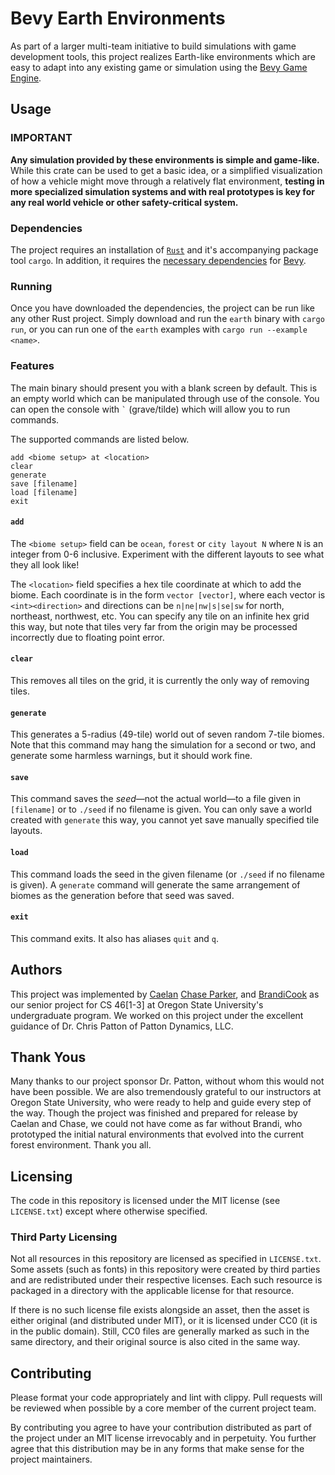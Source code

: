 # Bevy Earth Environments

As part of a larger multi-team initiative to build simulations with
game development tools, this project realizes Earth-like environments
which are easy to adapt into any existing game or simulation using the
[Bevy Game Engine](https://bevyengine.org/).

## Usage
### **IMPORTANT**
**Any simulation provided by these environments is simple and
game-like.** While this crate can be used to get a basic idea, or a
simplified visualization of how a vehicle might move through a
relatively flat environment, **testing in more specialized simulation
systems and with real prototypes is key for any real world vehicle or
other safety-critical system.**

### Dependencies
The project requires an installation of
[`Rust`](https://www.rust-lang.org/) and it's accompanying package
tool `cargo`. In addition, it requires the [necessary
dependencies](https://bevyengine.org/learn/book/getting-started/setup/#install-os-dependencies)
for [Bevy](https://bevyengine.org/).

### Running
Once you have downloaded the dependencies, the project can be run like
any other Rust project. Simply download and run the `earth` binary
with `cargo run`, or you can run one of the `earth` examples with
`cargo run --example <name>`.

### Features
The main binary should present you with a blank screen by
default. This is an empty world which can be manipulated through use
of the console. You can open the console with `` ` `` (grave/tilde) which
will allow you to run commands.

The supported commands are listed below.
```
add <biome setup> at <location>
clear
generate
save [filename]
load [filename]
exit
```
#### `add`
The `<biome setup>` field can be `ocean`, `forest` or `city layout N`
where `N` is an integer from 0-6 inclusive. Experiment with the
different layouts to see what they all look like!

The `<location>` field specifies a hex tile coordinate at which to add
the biome. Each coordinate is in the form `vector [vector]`, where
each vector is `<int><direction>` and directions can be
`n|ne|nw|s|se|sw` for north, northeast, northwest, etc. You can
specify any tile on an infinite hex grid this way, but note that tiles
very far from the origin may be processed incorrectly due to floating
point error.

#### `clear`
This removes all tiles on the grid, it is currently the only way of removing tiles.

#### `generate`
This generates a 5-radius (49-tile) world out of seven random 7-tile
biomes. Note that this command may hang the simulation for a second
or two, and generate some harmless warnings, but it should work fine.

#### `save`
This command saves the *seed*—not the actual world—to a file given in
`[filename]` or to `./seed` if no filename is given. You can only save
a world created with `generate` this way, you cannot yet save manually
specified tile layouts.

#### `load`
This command loads the seed in the given filename (or `./seed` if no
filename is given). A `generate` command will generate the same
arrangement of biomes as the generation before that seed was saved.

#### `exit`
This command exits. It also has aliases `quit` and `q`.

## Authors
This project was implemented by [Caelan](https://github.com/clangdo)
[Chase Parker](https://github.com/alanparkerc), and
[BrandiCook](https://github.com/BrandiCook) as our senior project for
CS 46[1-3] at Oregon State University's undergraduate program. We
worked on this project under the excellent guidance of Dr. Chris
Patton of Patton Dynamics, LLC.

## Thank Yous
Many thanks to our project sponsor Dr. Patton, without whom this would
not have been possible. We are also tremendously grateful to our
instructors at Oregon State University, who were ready to help and
guide every step of the way. Though the project was finished and
prepared for release by Caelan and Chase, we could not have come as
far without Brandi, who prototyped the initial natural environments
that evolved into the current forest environment. Thank you all.

## Licensing
The code in this repository is licensed under the MIT license (see
`LICENSE.txt`) except where otherwise specified.

### Third Party Licensing
Not all resources in this repository are licensed as specified in
`LICENSE.txt`. Some assets (such as fonts) in this repository were
created by third parties and are redistributed under their respective
licenses. Each such resource is packaged in a directory with the
applicable license for that resource. 

If there is no such license file exists alongside an asset, then the
asset is either original (and distributed under MIT), or it is
licensed under CC0 (it is in the public domain). Still, CC0 files are
generally marked as such in the same directory, and their original
source is also cited in the same way.

## Contributing
Please format your code appropriately and lint with clippy. Pull
requests will be reviewed when possible by a core member of the
current project team.

By contributing you agree to have your contribution distributed as
part of the project under an MIT license irrevocably and in
perpetuity. You further agree that this distribution may be in any
forms that make sense for the project maintainers.
